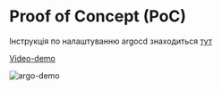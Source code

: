 # Proof of Concept (PoC)

Інструкція по налаштуванню argocd знаходиться [тут](./argocd.md)

[Video-demo](https://asciinema.org/a/hCvcXkYhxZ8FCBXwBvoM0xui9)

![argo-demo](/assets/argo-demo.gif)